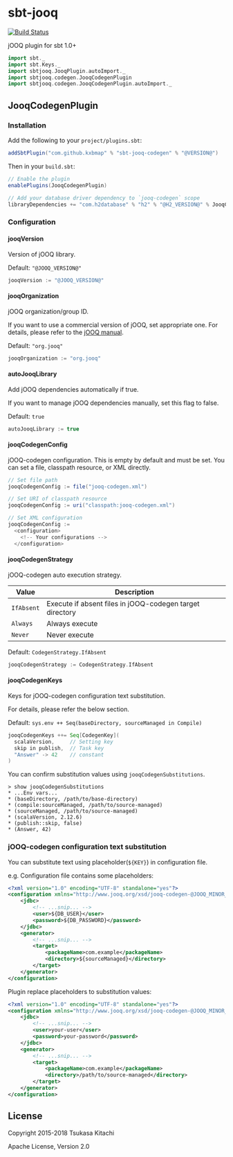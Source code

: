 # sbt-jooq

[![Build Status](https://app.travis-ci.com/kxbmap/sbt-jooq.svg?branch=master)](https://app.travis-ci.com/kxbmap/sbt-jooq)

jOOQ plugin for sbt 1.0+

```scala mdoc:invisible
import sbt._
import sbt.Keys._
import sbtjooq.JooqPlugin.autoImport._
import sbtjooq.codegen.JooqCodegenPlugin
import sbtjooq.codegen.JooqCodegenPlugin.autoImport._
```

## JooqCodegenPlugin

### Installation

Add the following to your `project/plugins.sbt`:

```scala mdoc:compile-only
addSbtPlugin("com.github.kxbmap" % "sbt-jooq-codegen" % "@VERSION@")
```

Then in your `build.sbt`:

```scala mdoc:compile-only
// Enable the plugin
enablePlugins(JooqCodegenPlugin)

// Add your database driver dependency to `jooq-codegen` scope
libraryDependencies += "com.h2database" % "h2" % "@H2_VERSION@" % JooqCodegen
```

### Configuration

#### jooqVersion
Version of jOOQ library.

Default: `"@JOOQ_VERSION@"`

```scala mdoc:compile-only
jooqVersion := "@JOOQ_VERSION@"
```

#### jooqOrganization
jOOQ organization/group ID.

If you want to use a commercial version of jOOQ, set appropriate one.
For details, please refer to the [jOOQ manual](https://www.jooq.org/doc/@JOOQ_MINOR_VERSION@/manual/getting-started/tutorials/jooq-in-7-steps/jooq-in-7-steps-step1/).

Default: `"org.jooq"`

```scala mdoc:compile-only
jooqOrganization := "org.jooq"
```

#### autoJooqLibrary
Add jOOQ dependencies automatically if true.

If you want to manage jOOQ dependencies manually, set this flag to false.

Default: `true`

```scala mdoc:compile-only
autoJooqLibrary := true
```

#### jooqCodegenConfig
jOOQ-codegen configuration. This is empty by default and must be set. You can set a file, classpath resource, or XML directly.

```scala mdoc:compile-only
// Set file path
jooqCodegenConfig := file("jooq-codegen.xml")
```

```scala mdoc:compile-only
// Set URI of classpath resource
jooqCodegenConfig := uri("classpath:jooq-codegen.xml")
```

```scala mdoc:compile-only
// Set XML configuration
jooqCodegenConfig :=
  <configuration>
    <!-- Your configurations -->
  </configuration>
```

#### jooqCodegenStrategy
jOOQ-codegen auto execution strategy.

|Value      |Description                                              |
|-----------|---------------------------------------------------------|
|`IfAbsent` |Execute if absent files in jOOQ-codegen target directory |
|`Always`   |Always execute                                           |
|`Never`    |Never execute                                            |

Default: `CodegenStrategy.IfAbsent`

```scala mdoc:compile-only
jooqCodegenStrategy := CodegenStrategy.IfAbsent
```

#### jooqCodegenKeys
Keys for jOOQ-codegen configuration text substitution.

For details, please refer the below section.

Default: `sys.env ++ Seq(baseDirectory, sourceManaged in Compile)`

```scala mdoc:compile-only
jooqCodegenKeys ++= Seq[CodegenKey](
  scalaVersion,     // Setting key
  skip in publish,  // Task key
  "Answer" -> 42    // constant  
)
```

You can confirm substitution values using `jooqCodegenSubstitutions`.
```
> show jooqCodegenSubstitutions
* ...Env vars...
* (baseDirectory, /path/to/base-directory)
* (compile:sourceManaged, /path/to/source-managed)
* (sourceManaged, /path/to/source-managed)
* (scalaVersion, 2.12.6)
* (publish::skip, false)
* (Answer, 42)
```

### jOOQ-codegen configuration text substitution
You can substitute text using placeholder(`${KEY}`) in configuration file.

e.g. Configuration file contains some placeholders:
```xml
<?xml version="1.0" encoding="UTF-8" standalone="yes"?>
<configuration xmlns="http://www.jooq.org/xsd/jooq-codegen-@JOOQ_MINOR_VERSION@.0.xsd">
    <jdbc>
        <!-- ...snip... -->
        <user>${DB_USER}</user>
        <password>${DB_PASSWORD}</password>
    </jdbc>
    <generator>
        <!-- ...snip... -->
        <target>
            <packageName>com.example</packageName>
            <directory>${sourceManaged}</directory>
        </target>
    </generator>
</configuration>
```

Plugin replace placeholders to substitution values:
```xml
<?xml version="1.0" encoding="UTF-8" standalone="yes"?>
<configuration xmlns="http://www.jooq.org/xsd/jooq-codegen-@JOOQ_MINOR_VERSION@.0.xsd">
    <jdbc>
        <!-- ...snip... -->
        <user>your-user</user>
        <password>your-password</password>
    </jdbc>
    <generator>
        <!-- ...snip... -->
        <target>
            <packageName>com.example</packageName>
            <directory>/path/to/source-managed</directory>
        </target>
    </generator>
</configuration>
```

## License

Copyright 2015-2018 Tsukasa Kitachi

Apache License, Version 2.0
